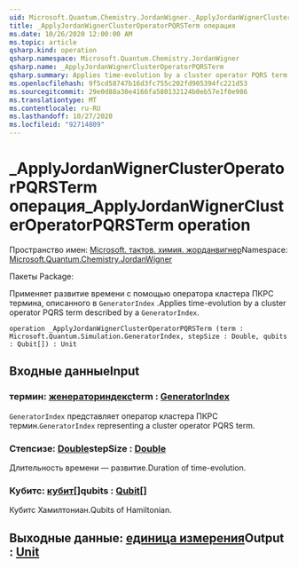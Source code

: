 ```yaml
---
uid: Microsoft.Quantum.Chemistry.JordanWigner._ApplyJordanWignerClusterOperatorPQRSTerm
title: _ApplyJordanWignerClusterOperatorPQRSTerm операция
ms.date: 10/26/2020 12:00:00 AM
ms.topic: article
qsharp.kind: operation
qsharp.namespace: Microsoft.Quantum.Chemistry.JordanWigner
qsharp.name: _ApplyJordanWignerClusterOperatorPQRSTerm
qsharp.summary: Applies time-evolution by a cluster operator PQRS term described by a `GeneratorIndex`.
ms.openlocfilehash: 9f5cd58747b16d3fc755c202fd905394fc221d53
ms.sourcegitcommit: 29e0d88a30e4166fa580132124b0eb57e1f0e986
ms.translationtype: MT
ms.contentlocale: ru-RU
ms.lasthandoff: 10/27/2020
ms.locfileid: "92714809"
---
```

# <a name="_applyjordanwignerclusteroperatorpqrsterm-operation"></a><span data-ttu-id="95f26-102">_ApplyJordanWignerClusterOperatorPQRSTerm операция</span><span class="sxs-lookup"><span data-stu-id="95f26-102">_ApplyJordanWignerClusterOperatorPQRSTerm operation</span></span>

<span data-ttu-id="95f26-103">Пространство имен: [Microsoft. тактов. химия. жорданвигнер](xref:Microsoft.Quantum.Chemistry.JordanWigner)</span><span class="sxs-lookup"><span data-stu-id="95f26-103">Namespace: [Microsoft.Quantum.Chemistry.JordanWigner](xref:Microsoft.Quantum.Chemistry.JordanWigner)</span></span>

<span data-ttu-id="95f26-104">Пакеты [](https://nuget.org/packages/)</span><span class="sxs-lookup"><span data-stu-id="95f26-104">Package: [](https://nuget.org/packages/)</span></span>


<span data-ttu-id="95f26-105">Применяет развитие времени с помощью оператора кластера ПКРС термина, описанного в `GeneratorIndex` .</span><span class="sxs-lookup"><span data-stu-id="95f26-105">Applies time-evolution by a cluster operator PQRS term described by a `GeneratorIndex`.</span></span>

```qsharp
operation _ApplyJordanWignerClusterOperatorPQRSTerm (term : Microsoft.Quantum.Simulation.GeneratorIndex, stepSize : Double, qubits : Qubit[]) : Unit
```


## <a name="input"></a><span data-ttu-id="95f26-106">Входные данные</span><span class="sxs-lookup"><span data-stu-id="95f26-106">Input</span></span>

### <a name="term--generatorindex"></a><span data-ttu-id="95f26-107">термин: [женераториндекс](xref:Microsoft.Quantum.Simulation.GeneratorIndex)</span><span class="sxs-lookup"><span data-stu-id="95f26-107">term : [GeneratorIndex](xref:Microsoft.Quantum.Simulation.GeneratorIndex)</span></span>

<span data-ttu-id="95f26-108">`GeneratorIndex` представляет оператор кластера ПКРС термин.</span><span class="sxs-lookup"><span data-stu-id="95f26-108">`GeneratorIndex` representing a cluster operator PQRS term.</span></span>


### <a name="stepsize--double"></a><span data-ttu-id="95f26-109">Степсизе: [Double](xref:microsoft.quantum.lang-ref.double)</span><span class="sxs-lookup"><span data-stu-id="95f26-109">stepSize : [Double](xref:microsoft.quantum.lang-ref.double)</span></span>

<span data-ttu-id="95f26-110">Длительность времени — развитие.</span><span class="sxs-lookup"><span data-stu-id="95f26-110">Duration of time-evolution.</span></span>


### <a name="qubits--qubit"></a><span data-ttu-id="95f26-111">Кубитс: [кубит](xref:microsoft.quantum.lang-ref.qubit)[]</span><span class="sxs-lookup"><span data-stu-id="95f26-111">qubits : [Qubit](xref:microsoft.quantum.lang-ref.qubit)[]</span></span>

<span data-ttu-id="95f26-112">Кубитс Хамилтониан.</span><span class="sxs-lookup"><span data-stu-id="95f26-112">Qubits of Hamiltonian.</span></span>



## <a name="output--unit"></a><span data-ttu-id="95f26-113">Выходные данные: [единица измерения](xref:microsoft.quantum.lang-ref.unit)</span><span class="sxs-lookup"><span data-stu-id="95f26-113">Output : [Unit](xref:microsoft.quantum.lang-ref.unit)</span></span>

